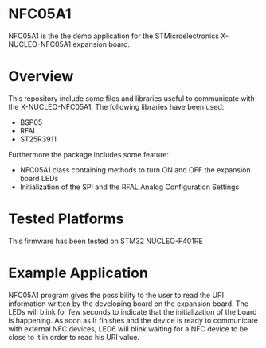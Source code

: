 # NFC05A1
NFC05A1 is the the demo application for the STMicroelectronics X-NUCLEO-NFC05A1 expansion board.
# Overview
This repository include some files and libraries useful to communicate with the X-NUCLEO-NFC05A1.
The following libraries have been used:

- BSP05
- RFAL
- ST25R3911

Furthermore the package includes some feature:

- NFC05A1 class containing methods to turn ON and OFF the expansion board LEDs
- Initialization of the SPI and the RFAL Analog Configuration Settings
  
# Tested Platforms
This firmware has been tested on STM32 NUCLEO-F401RE
# Example Application
NFC05A1 program gives the possibility to the user to read the URI information written by the developing board on the expansion board. The LEDs will blink for few seconds to indicate that the initialization of the board is happening. As soon as It finishes and the device is ready to communicate with external NFC devices, LED6 will blink waiting for a NFC device to be close to it in order to read his URI value.
